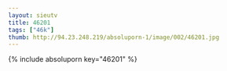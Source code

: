 ```yaml
--- 
layout: sieutv
title: 46201
tags: ["46k"]
thumb: http://94.23.248.219/absoluporn-1/image/002/46201.jpg
---
```

{% include absoluporn key="46201" %} 

